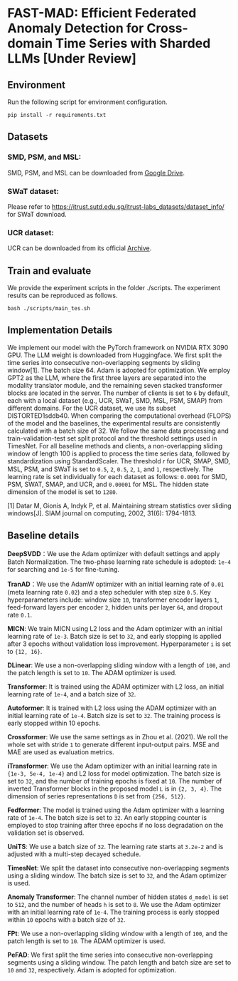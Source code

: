 # FAST-MAD: Efficient Federated Anomaly Detection for Cross-domain Time Series with Sharded LLMs [Under Review]


## Environment
Run the following script for environment configuration.
```
pip install -r requirements.txt
```


## Datasets
### SMD, PSM, and MSL:
SMD, PSM, and MSL can be downloaded from [Google Drive](https://drive.google.com/drive/folders/1gisthCoE-RrKJ0j3KPV7xiibhHWT9qRm).  
### SWaT dataset:
Please refer to https://itrust.sutd.edu.sg/itrust-labs_datasets/dataset_info/ for SWaT download.  
### UCR dataset:
UCR can be downloaded from its official [Archive](https://www.cs.ucr.edu/~eamonn/time_series_data_2018).


## Train and evaluate
We provide the experiment scripts in the folder ./scripts. The experiment results can be reproduced as follows.
```
bash ./scripts/main_tes.sh
```

## Implementation Details

We implement our model with the PyTorch framework on NVIDIA RTX 3090 GPU. The LLM weight is downloaded from Huggingface. We first split the time series into consecutive non-overlapping segments by sliding window[1]. The batch size 64. Adam is adopted for optimization. We employ GPT2 as the LLM, where the first three layers are separated into the modality translator module, and the remaining seven stacked transformer blocks are located in the server. The number of clients is set to `6` by default, each with a local dataset (e.g., UCR, SWaT, SMD, MSL, PSM, SMAP) from different domains. For the UCR dataset, we use its subset DISTORTED1sddb40. When comparing the computational overhead (FLOPS) of the model and the baselines, the experimental results are consistently calculated with a batch size of 32. We follow the same data processing and train-validation-test set split protocol and the threshold settings used in TimesNet. For all baseline methods and clients, a non-overlapping sliding window of length 100 is applied to process the time series data, followed by standardization using StandardScaler. The threshold 𝑟 for UCR, SMAP, SMD, MSL, PSM, and SWaT is set to `0.5`, `2`, `0.5`, `2`, `1`, and `1`, respectively. The learning rate is set individually for each dataset as follows: `0.0001` for SMD, PSM, SWAT, SMAP, and UCR, and `0.00001` for MSL. The hidden state dimension of the model is set to `1280`.


[1] Datar M, Gionis A, Indyk P, et al. Maintaining stream statistics over sliding windows[J]. SIAM journal on computing, 2002, 31(6): 1794-1813.

## Baseline details
**DeepSVDD**：We use the Adam optimizer with default settings and apply Batch Normalization. The two-phase learning rate schedule is adopted: `1e-4` for searching and `1e-5` for fine-tuning. 

**TranAD**：We use the AdamW optimizer with an initial learning rate of `0.01` (meta learning rate `0.02`) and a step scheduler with step size `0.5`. Key hyperparameters include: window size `10`, transformer encoder layers `1`, feed-forward layers per encoder `2`, hidden units per layer `64`, and dropout rate `0.1`.

**MICN**: We train MICN using L2 loss and the Adam optimizer with an initial learning rate of `1e-3`. Batch size is set to `32`, and early stopping is applied after 3 epochs without validation loss improvement. Hyperparameter `i` is set to `{12, 16}`.

**DLinear**: We use a non-overlapping sliding window with a length of `100`, and the patch length is set to `10`. The ADAM optimizer is used.

**Transformer**: It is trained using the ADAM optimizer with L2 loss, an initial learning rate of `1e-4`, and a batch size of `32`. 

**Autoformer**: It is trained with L2 loss using the ADAM optimizer with an initial learning rate of `1e-4`. Batch size is set to `32`. The training process is early stopped within 10 epochs.

**Crossformer**: We use the same settings as in Zhou et al. (2021). We roll the whole set with stride `1` to generate different input-output pairs. MSE and MAE are used as evaluation metrics.

**iTransformer**: We use the Adam optimizer with an initial learning rate in `{1e-3, 5e-4, 1e-4}` and L2 loss for model optimization. The batch size is set to `32`, and the number of training epochs is fixed at `10`. The number of inverted Transformer blocks in the proposed model `L` is in `{2, 3, 4}`. The dimension of series representations `D` is set from `{256, 512}`.

**Fedformer**: The model is trained using the Adam optimizer with a learning rate of `1e-4`. The batch size is set to `32`. An early stopping counter is employed to stop training after three epochs if no loss degradation on the validation set is observed.

**UniTS**: We use a batch size of `32`. The learning rate starts at `3.2e-2` and is adjusted with a multi-step decayed schedule.

**TimesNet**: We split the dataset into consecutive non-overlapping segments using a sliding window. The batch size is set to `32`, and the Adam optimizer is used.

**Anomaly Transformer**: The channel number of hidden states `d_model` is set to `512`, and the number of heads `h` is set to `8`. We use the Adam optimizer with an initial learning rate of `1e-4`. The training process is early stopped within `10` epochs with a batch size of `32`.

**FPt**: We use a non-overlapping sliding window with a length of `100`, and the patch length is set to `10`. The ADAM optimizer is used.

**PeFAD**: We first split the time series into consecutive non-overlapping segments using a sliding window. The patch length and batch size are set to `10` and `32`, respectively. Adam is adopted for optimization.





